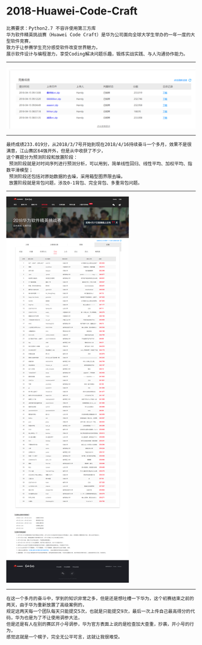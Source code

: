 # 2018-Huawei-Code-Craft

```
比赛要求：Python2.7 不容许使用第三方库
华为软件精英挑战赛（Huawei Code Craft）是华为公司面向全球大学生举办的一年一度的大型软件竞赛，
致力于让参赛学生充分感受软件改变世界魅力，
展示软件设计与编程潜力，享受Coding解决问题乐趣，锻炼实战实践、与人沟通协作能力。
```
 
***
![image 团队分数](https://github.com/DaisyLoveU/-/blob/master/picture/MyResult.png)
***
```
最终成绩233.019分，从2018/3/7号开始到现在2018/4/16持续奋斗一个多月，效果不是很满意，江山赛区64强开外，但是从中收获了不少，
这个赛题分为预测阶段和放置阶段：
 预测阶段就是对时间序列进行预测分析，可以用到，简单线性回归、线性平均、加权平均、指数平滑模型；
 预测阶段还包括对原始数据的去噪，采用箱型图界限去噪。
 放置阶段就是背包问题，涉及0-1背包、完全背包、多重背包问题。
```

***
![image江山赛区初赛成绩](https://github.com/DaisyLoveU/-/blob/master/picture/%E6%B1%9F%E5%B1%B1%E8%B5%9B%E5%8C%BA%E5%88%9D%E8%B5%9B%E6%88%90%E7%BB%A9.png)
***

```
在这一个多月的奋斗中，学到的知识非常之多，但是还是想吐槽一下华为，这个初赛结束之前的两天，由于华为重新放置了高级案例的，
规定这两天每一个团队每天只能提交5次，也就是只能提交9次，最后一次上传自己最高得分的代码，华为也是为了不让使用调参大法，
但是还是有人在别的赛区开小号调参，华为官方表面上说的是检查加大查重，抄袭，开小号的行为，
感觉这就是一个幌子，完全无公平可言，这就让我很难受。
```

